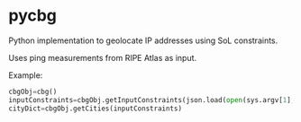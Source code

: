 # pycbg
Python implementation to geolocate IP addresses using SoL constraints.

Uses ping measurements from RIPE Atlas as input.
  
Example:
```python
cbgObj=cbg()
inputConstraints=cbgObj.getInputConstraints(json.load(open(sys.argv[1],'r')))
cityDict=cbgObj.getCities(inputConstraints)
```